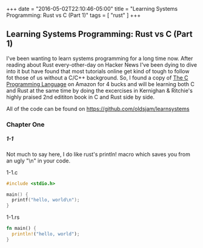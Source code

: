 +++
date = "2016-05-02T22:10:46-05:00"
title = "Learning Systems Programming: Rust vs C (Part 1)"
tags = [ "rust" ]
+++

## Learning Systems Programming: Rust vs C (Part 1)

I've been wanting to learn systems programming for a long time now. After reading about Rust every-other-day on Hacker News I've been dying to dive into it but have found that most tutorials online get kind of tough to follow fot those of us without a C/C++ background. So, I found a copy of [The C Programming Language](http://www.amazon.com/Programming-Language-Brian-W-Kernighan/dp/0131103628) on Amazon for 4 bucks and will be learning both C and Rust at the same time by doing the excercises in Kernighan & Ritchie's highly praised 2nd edititon book in C and Rust side by side.

All of the code can be found on https://github.com/oldsjam/learnsystems

### Chapter One

##### 1-1
Not much to say here, I do like rust's println! macro which saves you from an ugly "\n" in your code.

1-1.c
```c
#include <stdio.h>

main() {
  printf("hello, world\n");
}
```

1-1.rs
```rust
fn main() {
  println!("hello, world");
}
```
